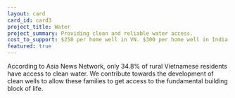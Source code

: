 ```yaml
---
layout: card
card_id: card3
project_title: Water
project_summary: Providing clean and reliable water access.
cost_to_support: $250 per home well in VN. $300 per home well in India. $700 per farm well in India.
featured: true
---
```

<p>According to Asia News Network, only 34.8% of rural Vietnamese residents have access to clean water. We contribute towards the development of clean wells to allow these families to get access to the fundamental building block of life.</p>
